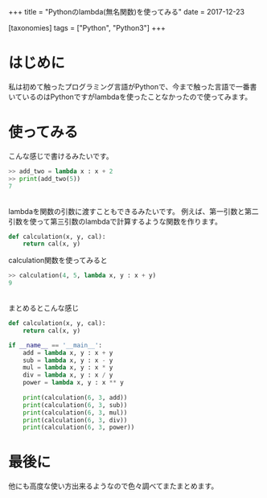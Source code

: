 +++
title = "Pythonのlambda(無名関数)を使ってみる"
date = 2017-12-23

[taxonomies]
tags = ["Python", "Python3"]
+++
# はじめに
私は初めて触ったプログラミング言語がPythonで、今まで触った言語で一番書いているのはPythonですがlambdaを使ったことなかったので使ってみます。

<!-- more -->

# 使ってみる
こんな感じで書けるみたいです。

```python
>> add_two = lambda x : x + 2
>> print(add_two(5))
7
```  
<br />
lambdaを関数の引数に渡すこともできるみたいです。
例えば、第一引数と第二引数を使って第三引数のlambdaで計算するような関数を作ります。

```python
def calculation(x, y, cal):
    return cal(x, y)
```

calculation関数を使ってみると

```python
>> calculation(4, 5, lambda x, y : x + y)
9
```
<br />
まとめるとこんな感じ

```python
def calculation(x, y, cal):
    return cal(x, y)

if __name__ == '__main__':
    add = lambda x, y : x + y
    sub = lambda x, y : x - y
    mul = lambda x, y : x * y
    div = lambda x, y : x / y
    power = lambda x, y : x ** y
    
    print(calculation(6, 3, add))
    print(calculation(6, 3, sub))
    print(calculation(6, 3, mul))
    print(calculation(6, 3, div))
    print(calculation(6, 3, power))
```

# 最後に
他にも高度な使い方出来るようなので色々調べてまたまとめます。
